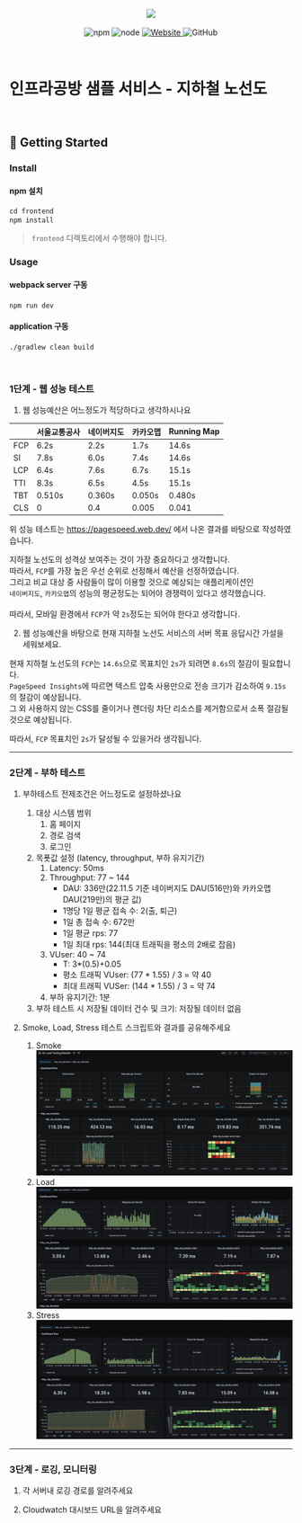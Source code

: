 <p align="center">
    <img width="200px;" src="https://raw.githubusercontent.com/woowacourse/atdd-subway-admin-frontend/master/images/main_logo.png"/>
</p>
<p align="center">
  <img alt="npm" src="https://img.shields.io/badge/npm-%3E%3D%205.5.0-blue">
  <img alt="node" src="https://img.shields.io/badge/node-%3E%3D%209.3.0-blue">
  <a href="https://edu.nextstep.camp/c/R89PYi5H" alt="nextstep atdd">
    <img alt="Website" src="https://img.shields.io/website?url=https%3A%2F%2Fedu.nextstep.camp%2Fc%2FR89PYi5H">
  </a>
  <img alt="GitHub" src="https://img.shields.io/github/license/next-step/atdd-subway-service">
</p>

<br>

# 인프라공방 샘플 서비스 - 지하철 노선도

<br>

## 🚀 Getting Started

### Install
#### npm 설치
```
cd frontend
npm install
```
> `frontend` 디렉토리에서 수행해야 합니다.

### Usage
#### webpack server 구동
```
npm run dev
```
#### application 구동
```
./gradlew clean build
```
<br>


### 1단계 - 웹 성능 테스트
1. 웹 성능예산은 어느정도가 적당하다고 생각하시나요

|     | 서울교통공사 | 네이버지도  | 카카오맵 | Running Map |
|-----|-----------|----------|--------|-------------|
| FCP | 6.2s      | 2.2s     | 1.7s   | 14.6s       |
| SI  | 7.8s      | 6.0s     | 7.4s   | 14.6s       |
| LCP | 6.4s      | 7.6s     | 6.7s   | 15.1s       |
| TTI | 8.3s      | 6.5s     | 4.5s   | 15.1s       | 
| TBT | 0.510s    | 0.360s   | 0.050s | 0.480s      |
| CLS | 0         | 0.4      | 0.005  | 0.041       |
위 성능 테스트는 https://pagespeed.web.dev/ 에서 나온 결과를 바탕으로 작성하였습니다.

지하철 노선도의 성격상 보여주는 것이 가장 중요하다고 생각합니다. <br>
따라서, `FCP`를 가장 높은 우선 순위로 선정해서 예산을 선정하였습니다. <br>
그리고 비교 대상 중 사람들이 많이 이용할 것으로 예상되는 애플리케이션인  
`네이버지도`, `카카오맵`의 성능의 평균정도는 되어야 경쟁력이 있다고 생각했습니다. <br>
<br>
따라서, 모바일 환경에서 `FCP`가 약 `2s`정도는 되어야 한다고 생각합니다.

2. 웹 성능예산을 바탕으로 현재 지하철 노선도 서비스의 서버 목표 응답시간 가설을 세워보세요.

현재 지하철 노선도의 `FCP`는 `14.6s`으로 목표치인 `2s`가 되려면 `8.6s`의 절감이 필요합니다. <br>
`PageSpeed Insights`에 따르면
텍스트 압축 사용만으로 전송 크기가 감소하여 `9.15s`의 절감이 예상됩니다. <br>
그 외 사용하지 않는 CSS를 줄이거나 렌더링 차단 리소스를 제거함으로서 소폭 절감될 것으로 예상됩니다.

따라서, `FCP` 목표치인 `2s`가 달성될 수 있을거라 생각됩니다.

---

### 2단계 - 부하 테스트 
1. 부하테스트 전제조건은 어느정도로 설정하셨나요 
   1. 대상 시스템 범위
      1. 홈 페이지
      2. 경로 검색
      3. 로그인
   2. 목푯값 설정 (latency, throughput, 부하 유지기간)
      1. Latency: 50ms
      2. Throughput: 77 ~ 144
         - DAU: 336만(22.11.5 기준 네이버지도 DAU(516만)와 카카오맵 DAU(219만)의 평균 값)
         - 1명당 1일 평균 접속 수: 2(출, 퇴근)
         - 1일 총 접속 수: 672만
         - 1일 평균 rps: 77
         - 1일 최대 rps: 144(최대 트래픽을 평소의 2배로 잡음)
      3. VUser: 40 ~ 74
         - T: 3*(0.5)+0.05
         - 평소 트래픽 VUser: (77 * 1.55) / 3 = 약 40
         - 최대 트래픽 VUSer: (144 * 1.55) / 3 = 약 74
      4. 부하 유지기간: 1분
   3. 부하 테스트 시 저장될 데이터 건수 및 크기: 저장될 데이터 없음

2. Smoke, Load, Stress 테스트 스크립트와 결과를 공유해주세요
   1. Smoke
   ![](k6/smoke.png)
   2. Load
   ![](k6/load.png)
   3. Stress
   ![](k6/stress.png)

---

### 3단계 - 로깅, 모니터링
1. 각 서버내 로깅 경로를 알려주세요

2. Cloudwatch 대시보드 URL을 알려주세요
